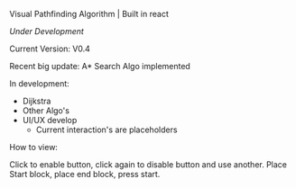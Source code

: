 Visual Pathfinding Algorithm |  Built in react

*Under Development*

Current Version: V0.4

Recent big update: A* Search Algo implemented

In development:

- Dijkstra
- Other Algo's
- UI/UX develop
  - Current interaction's are placeholders

How to view:

Click to enable button, click again to disable button and use another. Place Start block, place end block, press start. 

